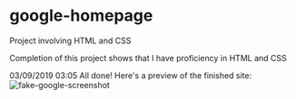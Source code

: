 # google-homepage
Project involving HTML and CSS

Completion of this project shows that I have proficiency in HTML and CSS

03/09/2019 03:05
All done! Here's a preview of the finished site:
![fake-google-screenshot](https://user-images.githubusercontent.com/48981108/55779703-241b8400-5a74-11e9-81c3-d14a596c7927.png)
